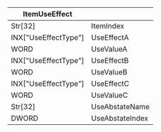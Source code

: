 | ItemUseEffect        |                 |
| -------------------- | --------------- |
| Str[32]              | ItemIndex       |
| INX["UseEffectType"] | UseEffectA      |
| WORD                 | UseValueA       |
| INX["UseEffectType"] | UseEffectB      |
| WORD                 | UseValueB       |
| INX["UseEffectType"] | UseEffectC      |
| WORD                 | UseValueC       |
| Str[32]              | UseAbstateName  |
| DWORD                | UseAbstateIndex |